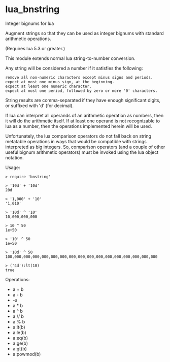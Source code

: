 # lua_bnstring

Integer bignums for lua

Augment strings so that they can be used as integer bignums with
standard arithmetic operations.

(Requires lua 5.3 or greater.)

This module extends normal lua string-to-number conversion.

Any string will be considered a number if it satisfies the following:

    remove all non-numeric characters except minus signs and periods.
    expect at most one minus sign, at the beginning.
    expect at least one numeric character.
    expect at most one period, followed by zero or more '0' characters.

String results are comma-separated if they have enough significant digits,
or suffixed with 'd' (for decimal).

If lua can interpret all operands of an arithmetic operation as numbers,
then it will do the arithmetic itself.  If at least one operand is not
recognizable to lua as a number, then the operations implemented herein
will be used.

Unfortunately, the lua comparison operators do not fall back on string
metatable operations in ways that would be compatible with strings
interpreted as big integers.  So, comparison operators (and a couple of other
useful bignum arithmetic operators) must be invoked using the lua object
notation.

Usage:

    > require 'bnstring'
    
    > '10d' + '10d'
    20d
    
    > '1,000' + '10'
    '1,010'
    
    > '10d' ^ '10'
    10,000,000,000
    
    > 10 ^ 50
    1e+50
    
    > '10' ^ 50
    1e+50
    
    > '10d' ^ 50
    100,000,000,000,000,000,000,000,000,000,000,000,000,000,000,000,000
    
    > ('4d'):lt(10)
    true

Operations:
* a + b
* a - b
* -a
* a * b
* a ^ b
* a // b
* a % b
* a:lt(b)
* a:le(b)
* a:eq(b)
* a:ge(b)
* a:gt(b)
* a:powmod(b)
